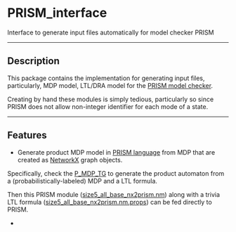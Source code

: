 PRISM_interface
========

Interface to generate input files automatically for model checker PRISM 

-----
Description
-----
This package contains the implementation for generating input files, particularly, MDP model, LTL/DRA model for the [PRISM model checker](http://www.prismmodelchecker.org).

Creating by hand these modules is simply tedious, particularly so since PRISM does not allow non-integer identifier for each mode of a state. 




-----
Features
-----
* Generate product MDP model in [PRISM language](http://www.prismmodelchecker.org/manual/ThePRISMLanguage/Example1) from MDP that are created as [NetworkX](https://networkx.github.io) graph objects.

 Specifically, check the [P_MDP_TG](https://github.com/MengGuo/P_MDP_TG/blob/master/case_study_data_to_prism.py) to generate the product automaton from a (probabilistically-labeled) MDP and a LTL formula.

 Then this PRISM module ([size5_all_base_nx2prism.nm](https://github.com/MengGuo/PRISM_interface/blob/master/data/size5_all_base_nx2prism.nm)) along with a trivia LTL formula ([size5_all_base_nx2prism.nm.props](https://github.com/MengGuo/PRISM_interface/blob/master/data/size5_all_base_nx2prism.nm.props)) can be fed directly to PRISM. 

*
